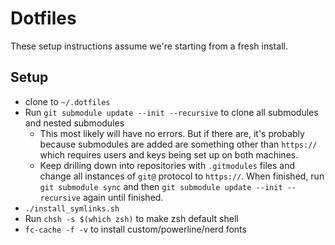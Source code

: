 # Dotfiles

These setup instructions assume we're starting from a fresh install.

## Setup
* clone to `~/.dotfiles`
* Run `git submodule update --init --recursive` to clone all submodules and
  nested submodules
  * This most likely will have no errors. But if there are, it's probably
    because submodules are added are something other than `https://` which
    requires users and keys being set up on both machines.
  * Keep drilling down into repositories with `.gitmodules` files and change all
    instances of `git@` protocol to `https://`. When finished, run `git
    submodule sync` and then `git submodule update --init --recursive` again
    until finished.
* `./install_symlinks.sh`
* Run `chsh -s $(which zsh)` to make zsh default shell
* `fc-cache -f -v` to install custom/powerline/nerd fonts

